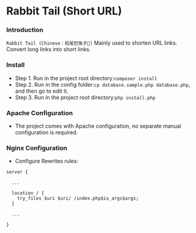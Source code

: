 # Rabbit Tail (Short URL)

### Introduction

`Rabbit Tail (Chinese：短尾巴兔子🐇)` Mainly used to shorten URL links. Convert long links into short links.

### Install

- Step 1. Run in the project root directory:`composer install`
- Step 2. Run in the config folder:`cp database.sample.php database.php`, and then go to edit it.
- Step 3. Run in the project root directory:`php install.php`

### Apache Configuration

- The project comes with Apache configuration, no separate manual configuration is required.

### Nginx Configuration

- Configure Rewrites rules:

```
server {

  ...

  location / {
    try_files $uri $uri/ /index.php$is_args$args;
  }

  ...

}

```